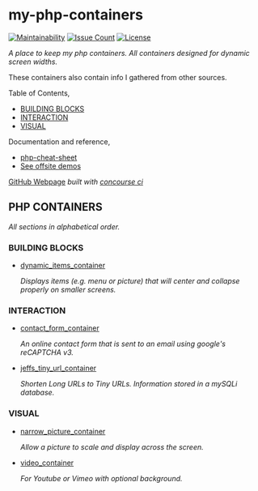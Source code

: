 # my-php-containers

[![Maintainability](https://api.codeclimate.com/v1/badges/a7fd79cc4717b3da27d6/maintainability)](https://codeclimate.com/github/JeffDeCola/my-php-containers/maintainability)
[![Issue Count](https://codeclimate.com/github/JeffDeCola/my-php-containers/badges/issue_count.svg)](https://codeclimate.com/github/JeffDeCola/my-php-containers/issues)
[![License](http://img.shields.io/:license-mit-blue.svg)](http://jeffdecola.mit-license.org)

_A place to keep my php containers.
All containers designed for dynamic screen widths._

These containers also contain info I gathered from other sources.

Table of Contents,

* [BUILDING BLOCKS](https://github.com/JeffDeCola/my-php-containers#building-blocks)
* [INTERACTION](https://github.com/JeffDeCola/my-php-containers#interaction)
* [VISUAL](https://github.com/JeffDeCola/my-php-containers#visual)

Documentation and reference,

* [php-cheat-sheet](https://github.com/JeffDeCola/my-cheat-sheets/tree/master/software/development/languages/php-cheat-sheet)
* [See offsite demos](http://www.jeffdecola.com/my-php-containers/index.php)

[GitHub Webpage](https://jeffdecola.github.io/my-php-containers/)
_built with
[concourse ci](https://github.com/JeffDeCola/my-php-containers/blob/master/ci-README.md)_

## PHP CONTAINERS

_All sections in alphabetical order._

### BUILDING BLOCKS

* [dynamic_items_container](https://github.com/JeffDeCola/my-php-containers/tree/master/my-php-containers/building-blocks/dynamic_items_container)

  _Displays items (e.g. menu or picture) that will center and collapse properly on
  smaller screens._

### INTERACTION

* [contact_form_container](https://github.com/JeffDeCola/my-php-containers/tree/master/my-php-containers/interaction/contact_form_container)

  _An online contact form that is sent to an email using google's reCAPTCHA v3._

* [jeffs_tiny_url_container](https://github.com/JeffDeCola/my-php-containers/tree/master/my-php-containers/interaction/jeffs_tiny_url_container)

  _Shorten Long URLs to Tiny URLs. Information stored in a mySQLi database._

### VISUAL

* [narrow_picture_container](https://github.com/JeffDeCola/my-php-containers/tree/master/my-php-containers/visual/narrow_picture_container)

  _Allow a picture to scale and display across the screen._

* [video_container](https://github.com/JeffDeCola/my-php-containers/tree/master/my-php-containers/visual/video_container)

  _For Youtube or Vimeo with optional background._
